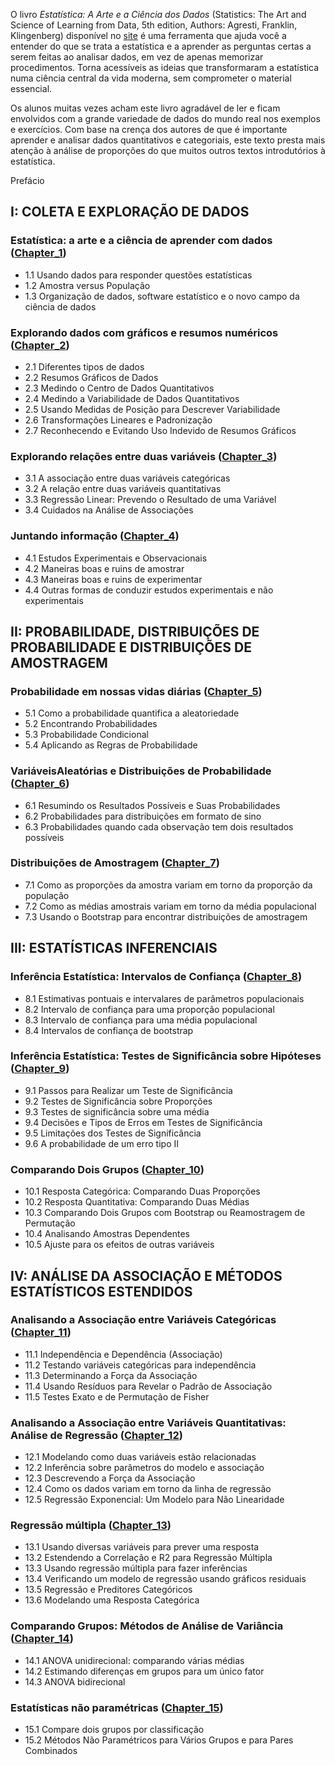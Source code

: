 O livro *Estatística: A Arte e a Ciência dos Dados* (Statistics: The Art and Science of Learning from Data, 5th edition, Authors: Agresti, Franklin, Klingenberg) 
disponível no [site](https://artofstat.com/) é uma ferramenta que ajuda você a entender do que se trata a estatística e a aprender as perguntas certas a serem 
feitas ao analisar dados, em vez de apenas memorizar procedimentos. Torna acessíveis as ideias que transformaram a estatística numa ciência central da vida moderna, 
sem comprometer o material essencial.

Os alunos muitas vezes acham este livro agradável de ler e ficam envolvidos com a grande variedade de dados do mundo real nos exemplos e exercícios. 
Com base na crença dos autores de que é importante aprender e analisar dados quantitativos e categoriais, este texto presta mais atenção à análise de 
proporções do que muitos outros textos introdutórios à estatística.

Prefácio

## I: COLETA E EXPLORAÇÃO DE DADOS

### Estatística: a arte e a ciência de aprender com dados ([Chapter_1](https://github.com/Adriano1976/RCode/tree/main/Chapter_1))

- 1.1 Usando dados para responder questões estatísticas
- 1.2 Amostra versus População
- 1.3 Organização de dados, software estatístico e o novo campo da ciência de dados

### Explorando dados com gráficos e resumos numéricos ([Chapter_2](https://github.com/Adriano1976/RCode/tree/main/Chapter_2))

- 2.1 Diferentes tipos de dados
- 2.2 Resumos Gráficos de Dados
- 2.3 Medindo o Centro de Dados Quantitativos
- 2.4 Medindo a Variabilidade de Dados Quantitativos
- 2.5 Usando Medidas de Posição para Descrever Variabilidade
- 2.6 Transformações Lineares e Padronização
- 2.7 Reconhecendo e Evitando Uso Indevido de Resumos Gráficos

### Explorando relações entre duas variáveis ([Chapter_3](https://github.com/Adriano1976/RCode/tree/main/Chapter_3))

- 3.1 A associação entre duas variáveis ​​categóricas
- 3.2 A relação entre duas variáveis ​​quantitativas
- 3.3 Regressão Linear: Prevendo o Resultado de uma Variável
- 3.4 Cuidados na Análise de Associações

### Juntando informação ([Chapter_4](https://github.com/Adriano1976/RCode/tree/main/Chapter_4))

- 4.1 Estudos Experimentais e Observacionais
- 4.2 Maneiras boas e ruins de amostrar
- 4.3 Maneiras boas e ruins de experimentar
- 4.4 Outras formas de conduzir estudos experimentais e não experimentais

## II: PROBABILIDADE, DISTRIBUIÇÕES DE PROBABILIDADE E DISTRIBUIÇÕES DE AMOSTRAGEM

### Probabilidade em nossas vidas diárias ([Chapter_5](https://github.com/Adriano1976/RCode/tree/main/Chapter_5))

- 5.1 Como a probabilidade quantifica a aleatoriedade
- 5.2 Encontrando Probabilidades
- 5.3 Probabilidade Condicional
- 5.4 Aplicando as Regras de Probabilidade

### Variáveis ​​Aleatórias e Distribuições de Probabilidade ([Chapter_6](https://github.com/Adriano1976/RCode/tree/main/Chapter_6))

- 6.1 Resumindo os Resultados Possíveis e Suas Probabilidades
- 6.2 Probabilidades para distribuições em formato de sino
- 6.3 Probabilidades quando cada observação tem dois resultados possíveis

### Distribuições de Amostragem ([Chapter_7](https://github.com/Adriano1976/RCode/tree/main/Chapter_7))

- 7.1 Como as proporções da amostra variam em torno da proporção da população
- 7.2 Como as médias amostrais variam em torno da média populacional
- 7.3 Usando o Bootstrap para encontrar distribuições de amostragem

## III: ESTATÍSTICAS INFERENCIAIS

### Inferência Estatística: Intervalos de Confiança ([Chapter_8](https://github.com/Adriano1976/RCode/tree/main/Chapter_8))

- 8.1 Estimativas pontuais e intervalares de parâmetros populacionais
- 8.2 Intervalo de confiança para uma proporção populacional
- 8.3 Intervalo de confiança para uma média populacional
- 8.4 Intervalos de confiança de bootstrap

### Inferência Estatística: Testes de Significância sobre Hipóteses ([Chapter_9](https://github.com/Adriano1976/RCode/tree/main/Chapter_9))

- 9.1 Passos para Realizar um Teste de Significância
- 9.2 Testes de Significância sobre Proporções
- 9.3 Testes de significância sobre uma média
- 9.4 Decisões e Tipos de Erros em Testes de Significância
- 9.5 Limitações dos Testes de Significância
- 9.6 A probabilidade de um erro tipo II

### Comparando Dois Grupos ([Chapter_10](https://github.com/Adriano1976/RCode/tree/main/Chapter_10))

- 10.1 Resposta Categórica: Comparando Duas Proporções
- 10.2 Resposta Quantitativa: Comparando Duas Médias
- 10.3 Comparando Dois Grupos com Bootstrap ou Reamostragem de Permutação
- 10.4 Analisando Amostras Dependentes
- 10.5 Ajuste para os efeitos de outras variáveis

## IV: ANÁLISE DA ASSOCIAÇÃO E MÉTODOS ESTATÍSTICOS ESTENDIDOS

### Analisando a Associação entre Variáveis ​​Categóricas ([Chapter_11](https://github.com/Adriano1976/RCode/tree/main/Chapter_11))

- 11.1 Independência e Dependência (Associação)
- 11.2 Testando variáveis ​​categóricas para independência
- 11.3 Determinando a Força da Associação
- 11.4 Usando Resíduos para Revelar o Padrão de Associação
- 11.5 Testes Exato e de Permutação de Fisher

### Analisando a Associação entre Variáveis ​​Quantitativas: Análise de Regressão ([Chapter_12](https://github.com/Adriano1976/RCode/tree/main/Chapter_12))

- 12.1 Modelando como duas variáveis ​​estão relacionadas
- 12.2 Inferência sobre parâmetros do modelo e associação
- 12.3 Descrevendo a Força da Associação
- 12.4 Como os dados variam em torno da linha de regressão
- 12.5 Regressão Exponencial: Um Modelo para Não Linearidade

### Regressão múltipla ([Chapter_13](https://github.com/Adriano1976/RCode/tree/main/Chapter_13))

- 13.1 Usando diversas variáveis ​​para prever uma resposta
- 13.2 Estendendo a Correlação e R2 para Regressão Múltipla
- 13.3 Usando regressão múltipla para fazer inferências
- 13.4 Verificando um modelo de regressão usando gráficos residuais
- 13.5 Regressão e Preditores Categóricos
- 13.6 Modelando uma Resposta Categórica

### Comparando Grupos: Métodos de Análise de Variância ([Chapter_14](https://github.com/Adriano1976/RCode/tree/main/Chapter_14))

- 14.1 ANOVA unidirecional: comparando várias médias
- 14.2 Estimando diferenças em grupos para um único fator
- 14.3 ANOVA bidirecional

### Estatísticas não paramétricas ([Chapter_15](https://github.com/Adriano1976/RCode/tree/main/Chapter_15))

- 15.1 Compare dois grupos por classificação
- 15.2 Métodos Não Paramétricos para Vários Grupos e para Pares Combinados
